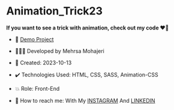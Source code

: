 # Animation_Trick23

**If you want to see a trick with animation, check out my code ♥️👀**  
       

    
- 🔗 [Demo Project]()
  
- 👩🏻‍💻 Developed by Mehrsa Mohajeri 

- 📆 Created: 2023-10-13

- ✔️ Technologies Used: HTML, CSS, SASS, Animation-CSS

- 💥 Role: Front-End

- 📲 How to reach me: With My [INSTAGRAM](https://www.instagram.com/mehrsa_mohajeri_developer) And [LINKEDIN](https://www.linkedin.com/in/mehrsa-mohajeri-developer)
